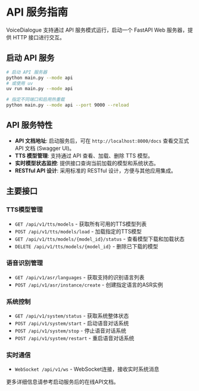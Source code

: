 # API 服务指南

VoiceDialogue 支持通过 API 服务模式运行，启动一个 FastAPI Web 服务器，提供 HTTP 接口进行交互。

## 启动 API 服务

```bash
# 启动 API 服务器
python main.py --mode api
# 或使用 uv
uv run main.py --mode api

# 指定不同端口和启用热重载
python main.py --mode api --port 9000 --reload
```

## API 服务特性

- **API 文档地址**: 启动服务后，可在 `http://localhost:8000/docs` 查看交互式 API 文档 (Swagger UI)。
- **TTS 模型管理**: 支持通过 API 查看、加载、删除 TTS 模型。
- **实时模型状态监控**: 提供接口查询当前加载的模型和系统状态。
- **RESTful API 设计**: 采用标准的 RESTful 设计，方便与其他应用集成。

## 主要接口

### TTS模型管理

* `GET /api/v1/tts/models` - 获取所有可用的TTS模型列表
* `POST /api/v1/tts/models/load` - 加载指定的TTS模型
* `GET /api/v1/tts/models/{model_id}/status` - 查看模型下载和加载状态
* `DELETE /api/v1/tts/models/{model_id}` - 删除已下载的模型

### 语音识别管理

* `GET /api/v1/asr/languages` - 获取支持的识别语言列表
* `POST /api/v1/asr/instance/create` - 创建指定语言的ASR实例

### 系统控制

* `GET /api/v1/system/status` - 获取系统整体状态
* `POST /api/v1/system/start` - 启动语音对话系统
* `POST /api/v1/system/stop` - 停止语音对话系统
* `POST /api/v1/system/restart` - 重启语音对话系统

### 实时通信

* `WebSocket /api/v1/ws` - WebSocket连接，接收实时系统消息

更多详细信息请参考启动服务后的在线API文档。 